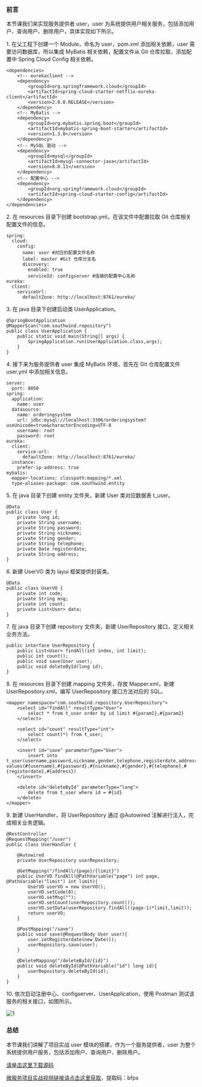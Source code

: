 ### 前言

本节课我们来实现服务提供者 user，user 为系统提供用户相关服务，包括添加用户、查询用户、删除用户，具体实现如下所示。

1\. 在父工程下创建一个 Module，命名为 user，pom.xml 添加相关依赖，user 需要访问数据库，所以集成 MyBatis
相关依赖，配置文件从 Git 仓库拉取，添加配置中 Spring Cloud Config 相关依赖。

    
    
    <dependencies>
        <!-- eurekaclient -->
        <dependency>
            <groupId>org.springframework.cloud</groupId>
            <artifactId>spring-cloud-starter-netflix-eureka-client</artifactId>
            <version>2.0.0.RELEASE</version>
        </dependency>
        <!-- MyBatis -->
        <dependency>
            <groupId>org.mybatis.spring.boot</groupId>
            <artifactId>mybatis-spring-boot-starter</artifactId>
            <version>1.3.0</version>
        </dependency>
        <!-- MySQL 驱动 -->
        <dependency>
            <groupId>mysql</groupId>
            <artifactId>mysql-connector-java</artifactId>
            <version>8.0.11</version>
        </dependency>
        <!-- 配置中心 -->
        <dependency>
            <groupId>org.springframework.cloud</groupId>
            <artifactId>spring-cloud-starter-config</artifactId>
        </dependency>
    </dependencies>
    

2\. 在 resources 目录下创建 bootstrap.yml，在该文件中配置拉取 Git 仓库相关配置文件的信息。

    
    
    spring:
      cloud:
        config:
          name: user #对应的配置文件名称
          label: master #Git 仓库分支名
          discovery:
            enabled: true
            serviceId: configserver #连接的配置中心名称
    eureka:
      client:
        serviceUrl:
          defaultZone: http://localhost:8761/eureka/
    

3\. 在 java 目录下创建启动类 UserApplication。

    
    
    @SpringBootApplication
    @MapperScan("com.southwind.repository")
    public class UserApplication {
        public static void main(String[] args) {
            SpringApplication.run(UserApplication.class,args);
        }
    }
    

4\. 接下来为服务提供者 user 集成 MyBatis 环境，首先在 Git 仓库配置文件 user.yml 中添加相关信息。

    
    
    server:
      port: 8050
    spring:
      application:
        name: user
      datasource:
        name: orderingsystem
        url: jdbc:mysql://localhost:3306/orderingsystem?useUnicode=true&characterEncoding=UTF-8
        username: root
        password: root
    eureka:
      client:
        service-url:
          defaultZone: http://localhost:8761/eureka/
      instance:
        prefer-ip-address: true
    mybatis:
      mapper-locations: classpath:mapping/*.xml
      type-aliases-package: com.southwind.entity
    

5\. 在 java 目录下创建 entity 文件夹，新建 User 类对应数据表 t_user。

    
    
    @Data
    public class User {
        private long id;
        private String username;
        private String password;
        private String nickname;
        private String gender;
        private String telephone;
        private Date registerdate;
        private String address;
    }
    

6\. 新建 UserVO 类为 layui 框架提供封装类。

    
    
    @Data
    public class UserVO {
        private int code;
        private String msg;
        private int count;
        private List<User> data;
    }
    

7\. 在 java 目录下创建 repository 文件夹，新建 UserRepository 接口，定义相关业务方法。

    
    
    public interface UserRepository {
        public List<User> findAll(int index, int limit);
        public int count();
        public void save(User user);
        public void deleteById(long id);
    }
    

8\. 在 resources 目录下创建 mapping 文件夹，存放 Mapper.xml，新建 UserRepository.xml，编写
UserRepository 接口方法对应的 SQL。

    
    
    <mapper namespace="com.southwind.repository.UserRepository">
        <select id="findAll" resultType="User">
            select * from t_user order by id limit #{param1},#{param2}
        </select>
    
        <select id="count" resultType="int">
            select count(*) from t_user;
        </select>
    
        <insert id="save" parameterType="User">
            insert into t_user(username,password,nickname,gender,telephone,registerdate,address) values(#{username},#{password},#{nickname},#{gender},#{telephone},#{registerdate},#{address})
        </insert>
    
        <delete id="deleteById" parameterType="long">
            delete from t_user where id = #{id}
        </delete>
    </mapper>
    

9\. 新建 UserHandler，将 UserRepository 通过 @Autowired 注解进行注入，完成相关业务逻辑。

    
    
    @RestController
    @RequestMapping("/user")
    public class UserHandler {
    
        @Autowired
        private UserRepository userRepository;
    
        @GetMapping("/findAll/{page}/{limit}")
        public UserVO findAll(@PathVariable("page") int page, @PathVariable("limit") int limit){
            UserVO userVO = new UserVO();
            userVO.setCode(0);
            userVO.setMsg("");
            userVO.setCount(userRepository.count());
            userVO.setData(userRepository.findAll((page-1)*limit,limit));
            return userVO;
        }
    
        @PostMapping("/save")
        public void save(@RequestBody User user){
            user.setRegisterdate(new Date());
            userRepository.save(user);
        }
    
        @DeleteMapping("/deleteById/{id}")
        public void deleteById(@PathVariable("id") long id){
            userRepository.deleteById(id);
        }
    }
    

10\. 依次启动注册中心、configserver、UserApplication，使用 Postman 测试该服务的相关接口，如图所示。

![1](https://images.gitbook.cn/14a6ff60-dd58-11e9-aaec-b5744b419935)

### 总结

本节课我们讲解了项目实战 user 模块的搭建，作为一个服务提供者，user 为整个系统提供用户服务，包括添加用户、查询用户、删除用户。

[请单击这里下载源码](https://github.com/southwind9801/orderingsystem.git)

[微服务项目实战视频链接请点击这里获取](https://pan.baidu.com/s/1eheDU4XoN3BKuzocyIe0oA)，提取码：bfps

